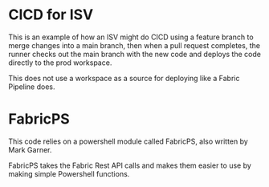 # CICD for ISV
This is an example of how an ISV might do CICD using a feature branch to merge changes into a main branch, then when a pull request completes, the runner checks out the main branch with the new code and deploys the code directly to the prod workspace.

This does not use a workspace as a source for deploying like a Fabric Pipeline does.

# FabricPS
This code relies on a powershell module called FabricPS, also written by Mark Garner.

FabricPS takes the Fabric Rest API calls and makes them easier to use by making simple Powershell functions.